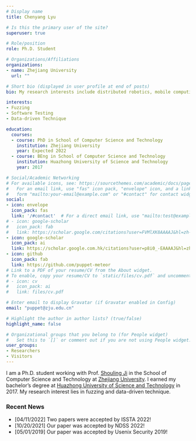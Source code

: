 ```yaml
---
# Display name
title: Chenyang Lyu

# Is this the primary user of the site?
superuser: true

# Role/position
role: Ph.D. Student

# Organizations/Affiliations
organizations:
- name: Zhejiang University
  url: ""

# Short bio (displayed in user profile at end of posts)
bio: My research interests include distributed robotics, mobile computing and programmable matter.

interests:
- Fuzzing
- Software Testing
- Data-driven Technique

education:
  courses:
  - course: PhD in School of Computer Science and Technology
    institution: Zhejiang University 
    year: Expected 2022
  - course: BEng in School of Computer Science and Technology
    institution: Huazhong University of Science and Technology
    year: 2017

# Social/Academic Networking
# For available icons, see: https://sourcethemes.com/academic/docs/page-builder/#icons
#   For an email link, use "fas" icon pack, "envelope" icon, and a link in the
#   form "mailto:your-email@example.com" or "#contact" for contact widget.
social:
- icon: envelope
  icon_pack: fas
  link: '/#contact'  # For a direct email link, use "mailto:test@example.org".
# - icon: google-scholar
#   icon_pack: fab
#   link: https://scholar.google.com/citations?user=FVMlXK8AAAAJ&hl=zh-CN
- icon: google-scholar
  icon_pack: ai
  link: https://scholar.google.com.hk/citations?user=p8i0_-EAAAAJ&hl=zh-CN
- icon: github
  icon_pack: fab
  link: https://github.com/puppet-meteor
# Link to a PDF of your resume/CV from the About widget.
# To enable, copy your resume/CV to `static/files/cv.pdf` and uncomment the lines below.
# - icon: cv
#   icon_pack: ai
#   link: files/cv.pdf

# Enter email to display Gravatar (if Gravatar enabled in Config)
email: "puppet@zju.edu.cn"

# Highlight the author in author lists? (true/false)
highlight_name: false

# Organizational groups that you belong to (for People widget)
#   Set this to `[]` or comment out if you are not using People widget.
user_groups:
- Researchers
- Visitors
---
```


I am a Ph.D. student working with  Prof. [Shouling Ji](http://nesa.zju.edu.cn/webpage/crew/jsl.html) in the School of Computer Science and Technology at  [Zhejiang University](https://www.zju.edu.cn/english/). I earned my bachelor’s degree at [Huazhong University of Science and Technology](http://english.hust.edu.cn/) in 2017. My research interest lies in fuzzing and data-driven technique. 


### Recent News

* [04/11/2022] Two papers were accepted by ISSTA 2022!
* [10/20/2021] Our paper was accepted by NDSS 2022!
* [05/01/2019] Our paper was accepted by Usenix Security 2019!



